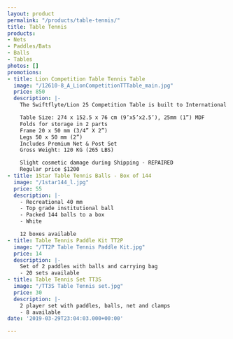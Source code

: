 ```yaml
---
layout: product
permalink: "/products/table-tennis/"
title: Table Tennis
products:
- Nets
- Paddles/Bats
- Balls
- Tables
photos: []
promotions:
- title: Lion Competition Table Tennis Table
  image: "/12610-8_A_LionCompetitionTTTable_main.jpg"
  price: 850
  description: |-
    The Swiftflyte/Lion 25 Competition Table is built to International standards for tournament and intensive institutional / club use. Ultra thick 25mm table top provides true bounce. Assembled out of box, only wheels require being attached. Custom distance 'Play-back' position available. ITTF Approved (International Table Tennis Federation)

    Table Size: 274 x 152.5 x 76 cm (9’x5’x2.5’), 25mm (1”) MDF
    Folds for storage in 2 parts
    Frame 20 x 50 mm (3/4” X 2”)
    Legs 50 x 50 mm (2”)
    Includes Premium Net & Post Set
    Gross Weight: 120 KG (265 LBS)

    Slight cosmetic damage during Shipping - REPAIRED
    Regular price $1200
- title: 1Star Table Tennis Balls - Box of 144
  image: "/1star144_l.jpg"
  price: 55
  description: |-
    - Recreational 40 mm
    - Top grade institutional ball
    - Packed 144 balls to a box
    - White

    12 boxes available
- title: Table Tennis Paddle Kit TT2P
  image: "/TT2P Table Tennis Paddle Kit.jpg"
  price: 14
  description: |-
    Set of 2 paddles with balls and carrying bag
    - 20 sets available
- title: Table Tennis Set TT3S
  image: "/TT3S Table Tennis set.jpg"
  price: 30
  description: |-
    2 player set with paddles, balls, net and clamps
    - 8 available
date: '2019-03-29T23:04:03.000+00:00'

---
```

